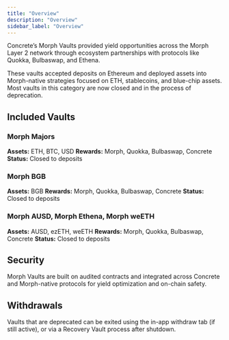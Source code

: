 ```yaml
---
title: "Overview"
description: "Overview"
sidebar_label: "Overview"
---
```


Concrete’s Morph Vaults provided yield opportunities across the Morph Layer 2 network through ecosystem partnerships with protocols like Quokka, Bulbaswap, and Ethena.

These vaults accepted deposits on Ethereum and deployed assets into Morph-native strategies focused on ETH, stablecoins, and blue-chip assets. Most vaults in this category are now closed and in the process of deprecation.

## Included Vaults

### Morph Majors

**Assets:** ETH, BTC, USD
**Rewards:** Morph, Quokka, Bulbaswap, Concrete
**Status:** Closed to deposits

### Morph BGB

**Assets:** BGB
**Rewards:** Morph, Quokka, Bulbaswap, Concrete
**Status:** Closed to deposits

### Morph AUSD, Morph Ethena, Morph weETH

**Assets:** AUSD, ezETH, weETH
**Rewards:** Morph, Quokka, Bulbaswap, Concrete
**Status:** Closed to deposits

## Security

Morph Vaults are built on audited contracts and integrated across Concrete and Morph-native protocols for yield optimization and on-chain safety.

## Withdrawals

Vaults that are deprecated can be exited using the in-app withdraw tab (if still active), or via a Recovery Vault process after shutdown.
